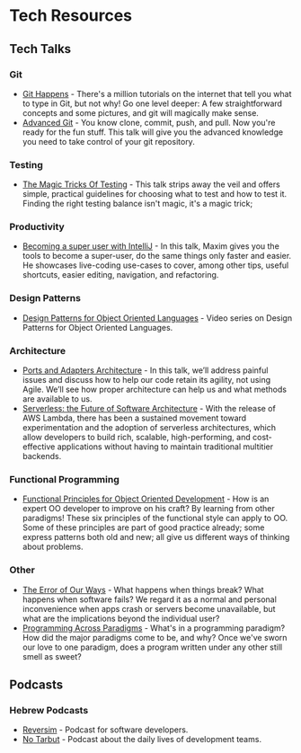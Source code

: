 # Tech Resources
 ## Tech Talks
  ### Git 
  * [Git Happens](https://www.youtube.com/watch?v=Dv8I_kfrFWw) - There's a million tutorials on the internet that tell you what to type in Git, but not why! Go one level deeper: A few straightforward concepts and some pictures, and git will magically make sense.
  * [Advanced Git](https://www.youtube.com/watch?v=4EOZvow1mk4) - You know clone, commit, push, and pull. Now you're ready for the fun stuff. This talk will give you the advanced knowledge you need to take control of your git repository.
  ### Testing
  * [The Magic Tricks Of Testing](https://www.youtube.com/watch?v=URSWYvyc42M) - This talk strips away the veil and offers simple, practical guidelines for choosing what to test and how to test it. Finding the right testing balance isn't magic, it's a magic trick;
   ### Productivity
   * [Becoming a super user with IntelliJ](https://www.youtube.com/watch?v=VpePPpkkN5Q) - In this talk, Maxim gives you the tools to become a super-user, do the same things only faster and easier. He showcases live-coding use-cases to cover, among other tips, useful shortcuts, easier editing, navigation, and refactoring.
   ### Design Patterns
   * [Design Patterns for Object Oriented Languages](https://www.youtube.com/watch?v=v9ejT8FO-7I&list=PLrhzvIcii6GNjpARdnO4ueTUAVR9eMBpc) - Video series on Design Patterns for Object Oriented Languages.
   ### Architecture
   * [Ports and Adapters Architecture](https://www.youtube.com/watch?v=U7DRmPYZXAk) - In this talk, we’ll address painful issues and discuss how to help our code retain its agility, not using Agile. We’ll see how proper architecture can help us and what methods are available to us.
   * [Serverless: the Future of Software Architecture](https://www.youtube.com/watch?v=LAWjdZYrUgI) - With the release of AWS Lambda, there has been a sustained movement toward experimentation and the adoption of serverless architectures, which allow developers to build rich, scalable, high-performing, and cost-effective applications without having to maintain traditional multitier backends.
   ### Functional Programming
   * [Functional Principles for Object Oriented Development](https://www.youtube.com/watch?v=pMGY9ViIGNU) - How is an expert OO developer to improve on his craft? By learning from other paradigms! These six principles of the functional style can apply to OO. Some of these principles are part of good practice already; some express patterns both old and new; all give us different ways of thinking about problems.
   ### Other
   * [The Error of Our Ways](https://www.youtube.com/watch?v=IiGXq3yY70o) - What happens when things break? What happens when software fails? We regard it as a normal and personal inconvenience when apps crash or servers become unavailable, but what are the implications beyond the individual user?
   * [Programming Across Paradigms](https://www.youtube.com/watch?v=Pg3UeB-5FdA) - What's in a programming paradigm? How did the major paradigms come to be, and why? Once we've sworn our love to one paradigm, does a program written under any other still smell as sweet? 
  ## Podcasts
   ### Hebrew Podcasts
   * [Reversim](http://www.reversim.com/) - Podcast for software developers.
   * [No Tarbut](http://notarbut.co/) - Podcast about the daily lives of development teams.
